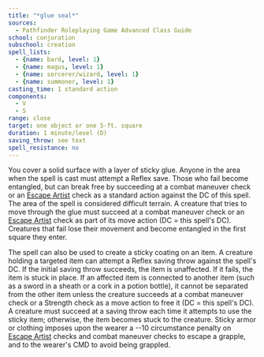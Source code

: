 ```yaml
---
title: "*glue seal*"
sources:
  - Pathfinder Roleplaying Game Advanced Class Guide
school: conjuration
subschool: creation
spell_lists:
  - {name: bard, level: 1}
  - {name: magus, level: 1}
  - {name: sorcerer/wizard, level: 1}
  - {name: summoner, level: 1}
casting_time: 1 standard action
components:
  - V
  - S
range: close
target: one object or one 5-ft. square
duration: 1 minute/level (D)
saving_throw: see text
spell_resistance: no
---
```


You cover a solid surface with a layer of sticky glue. Anyone in the area when the spell is cast must attempt a Reflex save. Those who fail become entangled, but can break free by succeeding at a combat maneuver check or an [Escape Artist](/skills/escape-artist) check as a standard action against the DC of this spell. The area of the spell is considered difficult terrain. A creature that tries to move through the glue must succeed at a combat maneuver check or an [Escape Artist](/skills/escape-artist/) check as part of its move action (DC = this spell's DC). Creatures that fail lose their movement and become entangled in the first square they enter.

The spell can also be used to create a sticky coating on an item. A creature holding a targeted item can attempt a Reflex saving throw against the spell's DC. If the initial saving throw succeeds, the item is unaffected. If it fails, the item is stuck in place. If an affected item is connected to another item (such as a sword in a sheath or a cork in a potion bottle), it cannot be separated from the other item unless the creature succeeds at a combat maneuver check or a Strength check as a move action to free it (DC = this spell's DC). A creature must succeed at a saving throw each time it attempts to use the sticky item; otherwise, the item becomes stuck to the creature. Sticky armor or clothing imposes upon the wearer a --10 circumstance penalty on [Escape Artist](/skills/escape-artist/) checks and combat maneuver checks to escape a grapple, and to the wearer's CMD to avoid being grappled.

